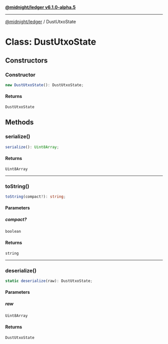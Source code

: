 [**@midnight/ledger v6.1.0-alpha.5**](../README.md)

***

[@midnight/ledger](../globals.md) / DustUtxoState

# Class: DustUtxoState

## Constructors

### Constructor

```ts
new DustUtxoState(): DustUtxoState;
```

#### Returns

`DustUtxoState`

## Methods

### serialize()

```ts
serialize(): Uint8Array;
```

#### Returns

`Uint8Array`

***

### toString()

```ts
toString(compact?): string;
```

#### Parameters

##### compact?

`boolean`

#### Returns

`string`

***

### deserialize()

```ts
static deserialize(raw): DustUtxoState;
```

#### Parameters

##### raw

`Uint8Array`

#### Returns

`DustUtxoState`
